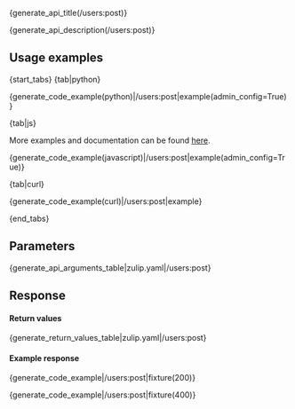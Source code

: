 {generate_api_title(/users:post)}

{generate_api_description(/users:post)}

## Usage examples

{start_tabs}
{tab|python}

{generate_code_example(python)|/users:post|example(admin_config=True)}

{tab|js}

More examples and documentation can be found [here](https://github.com/zulip/zulip-js).

{generate_code_example(javascript)|/users:post|example(admin_config=True)}

{tab|curl}

{generate_code_example(curl)|/users:post|example}

{end_tabs}

## Parameters

{generate_api_arguments_table|zulip.yaml|/users:post}

## Response

#### Return values

{generate_return_values_table|zulip.yaml|/users:post}

#### Example response

{generate_code_example|/users:post|fixture(200)}

{generate_code_example|/users:post|fixture(400)}
